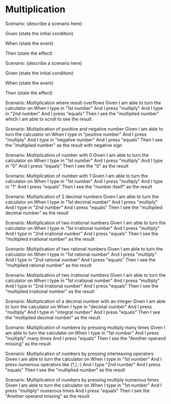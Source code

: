 # Multiplication

Scenario: (describe a scenario here)
  
  Given (state the initial condition)

  When (state the event)
  
  Then (state the effect)

Scenario: (describe a scenario here)
  
  Given (state the initial condition)
  
  When (state the event)
  
  Then (state the effect)

Scenario: Multiplication where result overflows
Given I am able to turn the calculator on
When I type in "1st number"
And I press "multiply"
And I type in "2nd number"
And I press "equals"
Then I see the "multiplied number" which I am able to scroll to see the result

Scenario: Multiplication of positive and negative number
Given I am able to turn the calculator on
When I type in "positive number"
And I press "multiply"
And I type in "negative number"
And I press "equals"
Then I see the "multiplied number" as the result with negative sign

Scenario: Multiplication of number with 0
Given I am able to turn the calculator on
When I type in "1st number"
And I press "multiply"
And I type in "0"
And I press "equals"
Then I see the "0" as the result

Scenario: Multiplication of number with 1
Given I am able to turn the calculator on
When I type in "1st number"
And I press "multiply"
And I type in "1"
And I press "equals"
Then I see the "number itself" as the result

Scenario: Multiplication of 2 decimal numbers
Given I am able to turn the calculator on
When I type in "1st decimal number"
And I press "multiply"
And I type in "2nd number"
And I press "equals"
Then I see the "multiplied decimal number" as the result

Scenario: Multiplication of two irrational numbers
Given I am able to turn the calculator on
When I type in "1st irrational number"
And I press "multiply"
And I type in "2nd irrational  number"
And I press "equals"
Then I see the "multiplied irrational number" as the result

Scenario: Multiplication of two rational numbers
Given I am able to turn the calculator on
When I type in "1st rational number"
And I press "multiply"
And I type in "2nd rational number"
And I press "equals"
Then I see the "multiplied rational number" as the result

Scenario: Multiplication of two irrational numbers
Given I am able to turn the calculator on
When I type in "1st irrational number"
And I press "multiply"
And I type in "2nd irrational number"
And I press "equals"
Then I see the "multiplied irrational number" as the result

Scenario: Multiplication of a decimal number with an integer
Given I am able to turn the calculator on
When I type in "decimal number"
And I press "multiply"
And I type in "integral number"
And I press "equals"
Then I see the "multiplied decimal number" as the result

Scenario: Multiplication of numbers by pressing multiply many times
Given I am able to turn the calculator on
When I type in "1st number"
And I press "multiply" many times
And I press "equals"
Then I see the "Another operand missing" as the result

Scenario: Multiplication of numbers by pressing interleaving operators
Given I am able to turn the calculator on
When I type in "1st number"
And I press numerous operators like (*,/,-)
And I type "2nd number"
And I press "equals"
Then I see the "multiplied number" as the result

Scenario: Multiplication of numbers by pressing multiply numerous times
Given I am able to turn the calculator on
When I type in "1st number"
And I press "multiply" numerous times
And I press "equals"
Then I see the "Another operand missing" as the result
